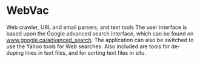 WebVac
======

Web crawler, URL and email parsers, and text tools
The user interface is based upon the Google advanced search interface, which can be found on www.google.ca/advanced_search. The application can also be switched to use the Yahoo tools for Web searches.
Also included are tools for de-duping lines in text files, and for sorting text files in situ.
